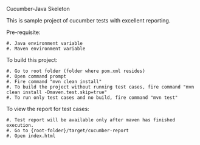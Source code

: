 Cucumber-Java Skeleton

This is sample project of cucumber tests with excellent reporting.

Pre-requisite:

	#. Java environment variable
	#. Maven environment variable
	
To build this project:
	
	#. Go to root folder (folder where pom.xml resides)
	#. Open command prompt
	#. Fire command "mvn clean install"
	#. To build the project without running test cases, fire command "mvn clean install -Dmaven.test.skip=true"
	#. To run only test cases and no build, fire command "mvn test"
	
	
To view the report for test cases:

	#. Test report will be available only after maven has finished execution.
	#. Go to {root-folder}/target/cucumber-report
	#. Open index.html
	

